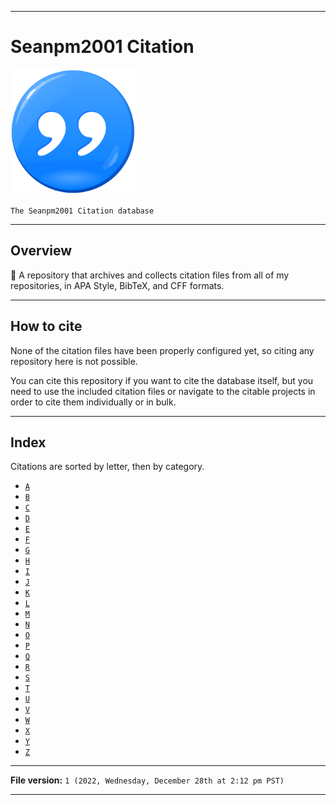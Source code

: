 
***

# Seanpm2001 Citation

<img alt="Quote citation icon failed to load. Click/tap here to attempt to view it" src="/Quote-Citation_Icon.png" width="200" height="200"/>

`The Seanpm2001 Citation database`

***

## Overview

📖️ A repository that archives and collects citation files from all of my repositories, in APA Style, BibTeX, and CFF formats. 

***

## How to cite

None of the citation files have been properly configured yet, so citing any repository here is not possible.

You can cite this repository if you want to cite the database itself, but you need to use the included citation files or navigate to the citable projects in order to cite them individually or in bulk.

***

## Index

Citations are sorted by letter, then by category.

- [`A`](/A/)
- [`B`](/B/)
- [`C`](/C/)
- [`D`](/D/)
- [`E`](/E/)
- [`F`](/F/)
- [`G`](/G/)
- [`H`](/H/)
- [`I`](/I/)
- [`J`](/J/)
- [`K`](/K/)
- [`L`](/L/)
- [`M`](/M/)
- [`N`](/N/)
- [`O`](/O/)
- [`P`](/P/)
- [`Q`](/Q/)
- [`R`](/R/)
- [`S`](/S/)
- [`T`](/T/)
- [`U`](/U/)
- [`V`](/V/)
- [`W`](/W/)
- [`X`](/X/)
- [`Y`](/Y/)
- [`Z`](/Z/)


***

**File version:** `1 (2022, Wednesday, December 28th at 2:12 pm PST)`

***
